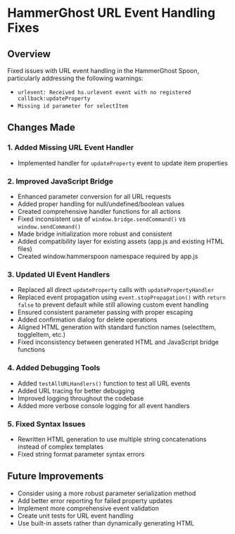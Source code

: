 # HammerGhost URL Event Handling Fixes

## Overview
Fixed issues with URL event handling in the HammerGhost Spoon, particularly addressing the following warnings:
- `urlevent: Received hs.urlevent event with no registered callback:updateProperty`
- `Missing id parameter for selectItem`

## Changes Made

### 1. Added Missing URL Event Handler
- Implemented handler for `updateProperty` event to update item properties

### 2. Improved JavaScript Bridge
- Enhanced parameter conversion for all URL requests
- Added proper handling for null/undefined/boolean values
- Created comprehensive handler functions for all actions
- Fixed inconsistent use of `window.bridge.sendCommand()` vs `window.sendCommand()`
- Made bridge initialization more robust and consistent
- Added compatibility layer for existing assets (app.js and existing HTML files)
- Created window.hammerspoon namespace required by app.js

### 3. Updated UI Event Handlers
- Replaced all direct `updateProperty` calls with `updatePropertyHandler`
- Replaced event propagation using `event.stopPropagation()` with `return false` to prevent default while still allowing custom event handling
- Ensured consistent parameter passing with proper escaping
- Added confirmation dialog for delete operations
- Aligned HTML generation with standard function names (selectItem, toggleItem, etc.)
- Fixed inconsistency between generated HTML and JavaScript bridge functions

### 4. Added Debugging Tools
- Added `testAllURLHandlers()` function to test all URL events
- Added URL tracing for better debugging
- Improved logging throughout the codebase
- Added more verbose console logging for all event handlers

### 5. Fixed Syntax Issues
- Rewritten HTML generation to use multiple string concatenations instead of complex templates
- Fixed string format parameter syntax errors

## Future Improvements
- Consider using a more robust parameter serialization method
- Add better error reporting for failed property updates
- Implement more comprehensive event validation
- Create unit tests for URL event handling
- Use built-in assets rather than dynamically generating HTML
